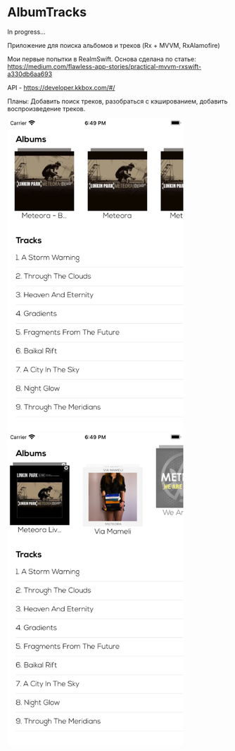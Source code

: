 # AlbumTracks
In progress...

Приложение для поиска альбомов и треков (Rx + MVVM, RxAlamofire)

Мои первые попытки в RealmSwift. Основа сделана по статье: https://medium.com/flawless-app-stories/practical-mvvm-rxswift-a330db6aa693

API - https://developer.kkbox.com/#/

Планы:
Добавить поиск треков, разобраться с кэшированием, добавить воспроизведение треков.

<p float="left">
  <img src="https://github.com/Wayssman/Wayssman/blob/main/AlbumTracks1.png" width="400" />
  <img src="https://github.com/Wayssman/Wayssman/blob/main/AlbumTracks2.png" width="400" /> 
</p>
